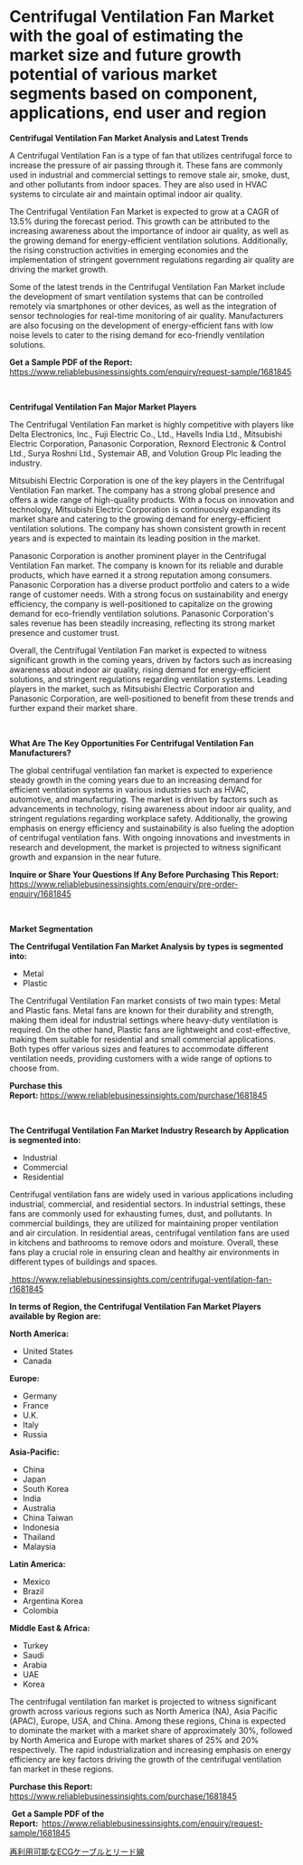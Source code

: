 <p><h1>Centrifugal Ventilation Fan Market with the goal of estimating the market size and future growth potential of various market segments based on component, applications, end user and region</h1></p><p><strong>Centrifugal Ventilation Fan Market Analysis and Latest Trends</strong></p>
<p><p>A Centrifugal Ventilation Fan is a type of fan that utilizes centrifugal force to increase the pressure of air passing through it. These fans are commonly used in industrial and commercial settings to remove stale air, smoke, dust, and other pollutants from indoor spaces. They are also used in HVAC systems to circulate air and maintain optimal indoor air quality.</p><p>The Centrifugal Ventilation Fan Market is expected to grow at a CAGR of 13.5% during the forecast period. This growth can be attributed to the increasing awareness about the importance of indoor air quality, as well as the growing demand for energy-efficient ventilation solutions. Additionally, the rising construction activities in emerging economies and the implementation of stringent government regulations regarding air quality are driving the market growth.</p><p>Some of the latest trends in the Centrifugal Ventilation Fan Market include the development of smart ventilation systems that can be controlled remotely via smartphones or other devices, as well as the integration of sensor technologies for real-time monitoring of air quality. Manufacturers are also focusing on the development of energy-efficient fans with low noise levels to cater to the rising demand for eco-friendly ventilation solutions.</p></p>
<p><strong>Get a Sample PDF of the Report:&nbsp;</strong> <a href="https://www.reliablebusinessinsights.com/enquiry/request-sample/1681845">https://www.reliablebusinessinsights.com/enquiry/request-sample/1681845</a></p>
<p>&nbsp;</p>
<p><strong>Centrifugal Ventilation Fan Major Market Players</strong></p>
<p><p>The Centrifugal Ventilation Fan market is highly competitive with players like Delta Electronics, Inc., Fuji Electric Co., Ltd., Havells India Ltd., Mitsubishi Electric Corporation, Panasonic Corporation, Rexnord Electronic & Control Ltd., Surya Roshni Ltd., Systemair AB, and Volution Group Plc leading the industry.</p><p>Mitsubishi Electric Corporation is one of the key players in the Centrifugal Ventilation Fan market. The company has a strong global presence and offers a wide range of high-quality products. With a focus on innovation and technology, Mitsubishi Electric Corporation is continuously expanding its market share and catering to the growing demand for energy-efficient ventilation solutions. The company has shown consistent growth in recent years and is expected to maintain its leading position in the market.</p><p>Panasonic Corporation is another prominent player in the Centrifugal Ventilation Fan market. The company is known for its reliable and durable products, which have earned it a strong reputation among consumers. Panasonic Corporation has a diverse product portfolio and caters to a wide range of customer needs. With a strong focus on sustainability and energy efficiency, the company is well-positioned to capitalize on the growing demand for eco-friendly ventilation solutions. Panasonic Corporation's sales revenue has been steadily increasing, reflecting its strong market presence and customer trust.</p><p>Overall, the Centrifugal Ventilation Fan market is expected to witness significant growth in the coming years, driven by factors such as increasing awareness about indoor air quality, rising demand for energy-efficient solutions, and stringent regulations regarding ventilation systems. Leading players in the market, such as Mitsubishi Electric Corporation and Panasonic Corporation, are well-positioned to benefit from these trends and further expand their market share.</p></p>
<p>&nbsp;</p>
<p><strong>What Are The Key Opportunities For Centrifugal Ventilation Fan Manufacturers?</strong></p>
<p><p>The global centrifugal ventilation fan market is expected to experience steady growth in the coming years due to an increasing demand for efficient ventilation systems in various industries such as HVAC, automotive, and manufacturing. The market is driven by factors such as advancements in technology, rising awareness about indoor air quality, and stringent regulations regarding workplace safety. Additionally, the growing emphasis on energy efficiency and sustainability is also fueling the adoption of centrifugal ventilation fans. With ongoing innovations and investments in research and development, the market is projected to witness significant growth and expansion in the near future.</p></p>
<p><strong>Inquire or Share Your Questions If Any Before Purchasing This Report:</strong> <a href="https://www.reliablebusinessinsights.com/enquiry/pre-order-enquiry/1681845">https://www.reliablebusinessinsights.com/enquiry/pre-order-enquiry/1681845</a></p>
<p>&nbsp;</p>
<p><strong>Market Segmentation</strong></p>
<p><strong>The Centrifugal Ventilation Fan Market Analysis by types is segmented into:</strong></p>
<p><ul><li>Metal</li><li>Plastic</li></ul></p>
<p><p>The Centrifugal Ventilation Fan market consists of two main types: Metal and Plastic fans. Metal fans are known for their durability and strength, making them ideal for industrial settings where heavy-duty ventilation is required. On the other hand, Plastic fans are lightweight and cost-effective, making them suitable for residential and small commercial applications. Both types offer various sizes and features to accommodate different ventilation needs, providing customers with a wide range of options to choose from.</p></p>
<p><strong>Purchase this Report:&nbsp;</strong><a href="https://www.reliablebusinessinsights.com/purchase/1681845">https://www.reliablebusinessinsights.com/purchase/1681845</a></p>
<p>&nbsp;</p>
<p><strong>The Centrifugal Ventilation Fan Market Industry Research by Application is segmented into:</strong></p>
<p><ul><li>Industrial</li><li>Commercial</li><li>Residential</li></ul></p>
<p><p>Centrifugal ventilation fans are widely used in various applications including industrial, commercial, and residential sectors. In industrial settings, these fans are commonly used for exhausting fumes, dust, and pollutants. In commercial buildings, they are utilized for maintaining proper ventilation and air circulation. In residential areas, centrifugal ventilation fans are used in kitchens and bathrooms to remove odors and moisture. Overall, these fans play a crucial role in ensuring clean and healthy air environments in different types of buildings and spaces.</p></p>
<p><a href="https://www.reliablebusinessinsights.com/centrifugal-ventilation-fan-r1681845">&nbsp;https://www.reliablebusinessinsights.com/centrifugal-ventilation-fan-r1681845</a></p>
<p><strong>In terms of Region, the Centrifugal Ventilation Fan Market Players available by Region are:</strong></p>
<p>
    <p> <strong> North America: </strong>
        <ul>
            <li>United States</li>
            <li>Canada</li>
        </ul>
        </p> 
    <p> <strong> Europe: </strong>
        <ul>
            <li>Germany</li>
            <li>France</li>
            <li>U.K.</li>
            <li>Italy</li>
            <li>Russia</li>
        </ul>
        </p> 
    <p> <strong> Asia-Pacific: </strong>
        <ul>
            <li>China</li>
            <li>Japan</li>
            <li>South Korea</li>
            <li>India</li>
            <li>Australia</li>
            <li>China Taiwan</li>
            <li>Indonesia</li>
            <li>Thailand</li>
            <li>Malaysia</li>
        </ul>
        </p> 
    <p> <strong> Latin America: </strong>
        <ul>
            <li>Mexico</li>
            <li>Brazil</li>
            <li>Argentina Korea</li>
            <li>Colombia</li>
        </ul>
        </p> 
    <p> <strong> Middle East & Africa: </strong>
        <ul>
            <li>Turkey</li>
            <li>Saudi</li>
            <li>Arabia</li>
            <li>UAE</li>
            <li>Korea</li>
        </ul>
    </p>
    </p>
<p><p>The centrifugal ventilation fan market is projected to witness significant growth across various regions such as North America (NA), Asia Pacific (APAC), Europe, USA, and China. Among these regions, China is expected to dominate the market with a market share of approximately 30%, followed by North America and Europe with market shares of 25% and 20% respectively. The rapid industrialization and increasing emphasis on energy efficiency are key factors driving the growth of the centrifugal ventilation fan market in these regions.</p></p>
<p><strong>Purchase this Report: </strong><a href="https://www.reliablebusinessinsights.com/purchase/1681845">https://www.reliablebusinessinsights.com/purchase/1681845</a></p>
<p>&nbsp;<strong>Get a Sample PDF of the Report:&nbsp;&nbsp;</strong><a href="https://www.reliablebusinessinsights.com/enquiry/request-sample/1681845">https://www.reliablebusinessinsights.com/enquiry/request-sample/1681845</a></p>
<p><strong></strong></p>
<p><p><a href="https://github.com/KaliMetz2023/Market-Research-Report-List-1/blob/main/2312324153256.md">再利用可能なECGケーブルとリード線</a></p></p>